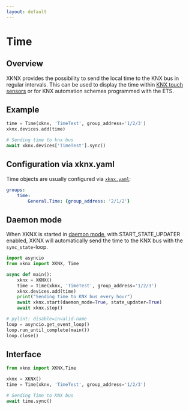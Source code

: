 ```yaml
---
layout: default
---
```


# [](#header-1)Time

## [](#header-2)Overview

XKNX provides the possibility to send the local time to the KNX bus in regular intervals. This can be used to display the time within [KNX touch sensors](https://katalog.gira.de/en/datenblatt.html?id=638294) or for KNX automation schemes programmed with the ETS.

## [](#header-2)Example

```python
time = Time(xknx, 'TimeTest', group_address='1/2/3')
xknx.devices.add(time)

# Sending time to knx bus
await xknx.devices['TimeTest'].sync()
``` 

## [](#header-2)Configuration via **xknx.yaml**

Time objects are usually configured via [`xknx.yaml`](/configuration):

```yaml
groups:
    time:
        General.Time: {group_address: '2/1/2'}
```

## [](#header-2)Daemon mode

When XKNX is started in [daemon mode](/xknx), with START_STATE_UPDATER enabled, XKNX will automatically send the time to the KNX bus with the `sync_state`-loop. 

```python
import asyncio
from xknx import XKNX, Time

async def main():
    xknx = XKNX()
    time = Time(xknx, 'TimeTest', group_address='1/2/3')
    xknx.devices.add(time)
    print("Sending time to KNX bus every hour")
    await xknx.start(daemon_mode=True, state_updater=True)
    await xknx.stop()

# pylint: disable=invalid-name
loop = asyncio.get_event_loop()
loop.run_until_complete(main())
loop.close()
```

## [](#header-2)Interface


```python
from xknx import XKNX,Time

xknx = XKNX()
time = Time(xknx, 'TimeTest', group_address='1/2/3')

# Sending Time to KNX bus 
await time.sync()
```


